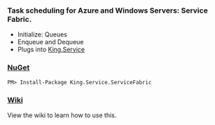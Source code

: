 ### Task scheduling for Azure and Windows Servers: Service Fabric.
+ Initialize: Queues
+ Enqueue and Dequeue
+ Plugs into [King.Service](https://github.com/jefking/King.Service)

### [NuGet](https://www.nuget.org/packages/King.Service.ServiceFabric)
```
PM> Install-Package King.Service.ServiceFabric
```

### [Wiki](https://github.com/jefking/King.Service.ServiceFabric/wiki)
View the wiki to learn how to use this.